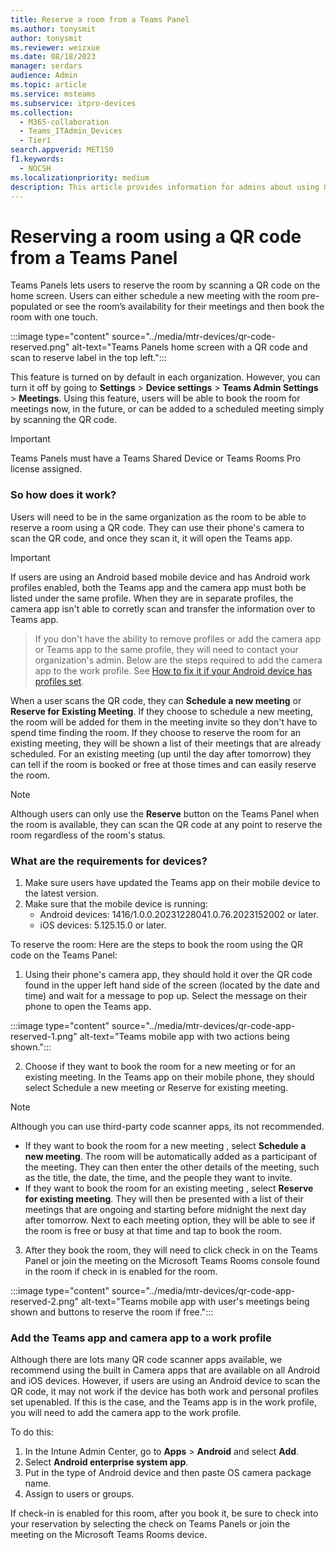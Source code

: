 ```yaml
---
title: Reserve a room from a Teams Panel
ms.author: tonysmit
author: tonysmit
ms.reviewer: weizxue
ms.date: 08/18/2023
manager: serdars
audience: Admin
ms.topic: article
ms.service: msteams
ms.subservice: itpro-devices
ms.collection: 
  - M365-collaboration
  - Teams_ITAdmin_Devices
  - Tier1
search.appverid: MET150
f1.keywords: 
  - NOCSH
ms.localizationpriority: medium
description: This article provides information for admins about using QR codes on Teams Panels to reserve rooms in an organization.
---
```


# Reserving a room using a QR code from a Teams Panel

Teams Panels lets users to reserve the room by scanning a QR code on the home screen. Users can either schedule a new meeting with the room pre-populated or see the room’s availability for their meetings and then book the room with one touch.

  :::image type="content" source="../media/mtr-devices/qr-code-reserved.png" alt-text="Teams Panels home screen with a QR code and scan to reserve label in the top left.":::

This feature is turned on by default in each organization. However, you can turn it off by going to **Settings** > **Device settings** > **Teams Admin Settings** > **Meetings**. Using this feature, users will be able to book the room for meetings now, in the future, or can be added to a scheduled meeting simply by scanning the QR code.

  > [!IMPORTANT]
  > Teams Panels must have a Teams Shared Device or Teams Rooms Pro license assigned.

### So how does it work?

Users will need to be in the same organization as the room to be able to reserve a room using a QR code. They can use their phone's camera to scan the QR code, and once they scan it, it will open the Teams app.

  > [!IMPORTANT]
  > If users are using an Android based mobile device and has Android work profiles enabled, both the Teams app and the camera app must both be listed under the same profile. When they are in separate profiles, the camera app isn't able to corretly scan and transfer the information over to Teams app. 

> If you don't have the ability to remove profiles or add the camera app or Teams app to the same profile, they will need to contact your organization's admin. Below are the steps required to add the camera app to the work profile. See [How to fix it if your Android device has profiles set](#add-the-teams-app-and-camera-app-to-a-work-profile).

When a user scans the QR code, they can **Schedule a new meeting** or **Reserve for Existing Meeting**. If they choose to schedule a new meeting, the room will be added for them in the meeting invite so they don't have to spend time finding the room. If they choose to reserve the room for an existing meeting, they will be shown a list of their meetings that are already scheduled. For an existing meeting (up until the day after tomorrow) they can tell if the room is booked or free at those times and can easily reserve the room.

  > [!NOTE]
  > Although users can only use the **Reserve** button on the Teams Panel when the room is available, they can scan the QR code at any point to reserve the room regardless of the room's status.

### What are the requirements for devices?

1. Make sure users have updated the Teams app on their mobile device to the latest version.
2. Make sure that the mobile device is running:
    - Android devices: 1416/1.0.0.20231228041.0.76.2023152002 or later.
    - iOS devices: 5.125.15.0 or later.

To reserve the room:
Here are the steps to book the room using the QR code on the Teams Panel:
1. Using their phone's camera app, they should hold it over the QR code found in the upper left hand side of the screen (located by the date and time) and wait for a message to pop up. Select the message on their phone to open the Teams app.

  :::image type="content" source="../media/mtr-devices/qr-code-app-reserved-1.png" alt-text="Teams mobile app with two actions being shown.":::

2. Choose if they want to book the room for a new meeting or for an existing meeting. In the Teams app on their mobile phone, they should select Schedule a new meeting or Reserve for existing meeting.

  > [!NOTE]
  > Although you can use third-party code scanner apps, its not recommended.

  - If they want to book the room for a new meeting , select **Schedule a new meeting**. The room will be automatically added as a participant of the meeting. They can then enter the other details of the meeting, such as the title, the date, the time, and the people they want to invite.
  - If they want to book the room for an existing meeting , select **Reserve for existing meeting**. They will then be presented with a list of their meetings that are ongoing and starting before midnight the next day after tomorrow. Next to each meeting option, they will be able to see if the room is free or busy at that time and tap to book the room.

3. After they book the room, they will need to click check in on the Teams Panel or join the meeting on the Microsoft Teams Rooms console found in the room if check in is enabled for the room.

:::image type="content" source="../media/mtr-devices/qr-code-app-reserved-2.png" alt-text="Teams mobile app with user's meetings being shown and buttons to reserve the room if free.":::

### Add the Teams app and camera app to a work profile

Although there are lots many QR code scanner apps available, we recommend using the built in Camera apps that are available on all Android and iOS devices.  However, if users are using an Android device to scan the QR code, it may not work if the device has both work and personal profiles set upenabled. If this is the case, and the Teams app is in the work profile, you will need to add the camera app to the work profile.

To do this:
1. In the Intune Admin Center, go to **Apps** > **Android** and select **Add**.
2. Select **Android enterprise system app**.
3. Put in the type of Android device and then paste OS camera package name.
4. Assign to users or groups.

If check-in is enabled for this room, after you book it, be sure to check into your reservation by selecting the check on Teams Panels or join the meeting on the Microsoft Teams Rooms device.
